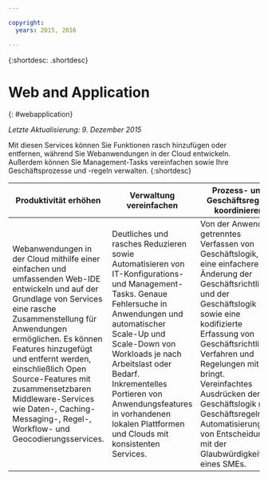 ```yaml
---

copyright:
  years: 2015, 2016

---
```



{:shortdesc: .shortdesc} 

# Web and Application
{: #webapplication}

*Letzte Aktualisierung: 9. Dezember 2015*

Mit diesen Services können Sie Funktionen rasch hinzufügen oder entfernen, während Sie Webanwendungen in der Cloud entwickeln. Außerdem können Sie Management-Tasks vereinfachen sowie Ihre Geschäftsprozesse und -regeln verwalten. 
{:shortdesc}


Produktivität erhöhen | Verwaltung vereinfachen | Prozess- und Geschäftsregeln koordinieren
--- | --- | ---
Webanwendungen in der Cloud mithilfe einer einfachen und umfassenden Web-IDE entwickeln und auf der Grundlage von Services eine rasche Zusammenstellung für Anwendungen ermöglichen. Es können Features hinzugefügt und entfernt werden, einschließlich Open Source-Features mit zusammensetzbaren Middleware-Services wie Daten-, Caching- Messaging-, Regel-, Workflow-  und Geocodierungsservices. | Deutliches und rasches Reduzieren sowie Automatisieren von IT-Konfigurations- und Management-Tasks. Genaue Fehlersuche in Anwendungen und automatischer Scale-Up und Scale-Down von Workloads je nach Arbeitslast oder Bedarf. Inkrementelles Portieren von Anwendungsfeatures in vorhandenen lokalen Plattformen und Clouds mit konsistenten Services. | Von der Anwendung getrenntes Verfassen von Geschäftslogik, was eine einfachere Änderung der Geschäftsrichtlinie und der Geschäftslogik sowie eine kodifizierte Erfassung von Geschäftsrichtlinien, Verfahren und Regelungen mit sich bringt. Vereinfachtes Ausdrücken der Geschäftslogik mit Geschäftsregeln zur Automatisierung von Entscheidungen mit der Glaubwürdigkeit eines SMEs.
